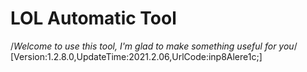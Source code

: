 # LOL Automatic Tool
/*Welcome to use this tool, I'm glad to make something useful for you*/
[Version:1.2.8.0,UpdateTime:2021.2.06,UrlCode:inp8Alere1c;]
